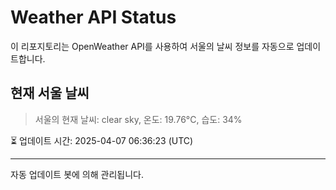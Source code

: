 
# Weather API Status

이 리포지토리는 OpenWeather API를 사용하여 서울의 날씨 정보를 자동으로 업데이트합니다.

## 현재 서울 날씨
> 서울의 현재 날씨: clear sky, 온도: 19.76°C, 습도: 34%

⏳ 업데이트 시간: 2025-04-07 06:36:23 (UTC)

---
자동 업데이트 봇에 의해 관리됩니다.
